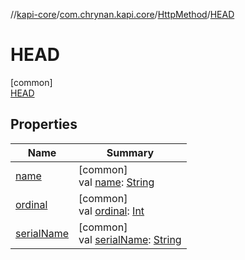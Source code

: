 //[kapi-core](../../../../index.md)/[com.chrynan.kapi.core](../../index.md)/[HttpMethod](../index.md)/[HEAD](index.md)

# HEAD

[common]\
[HEAD](index.md)

## Properties

| Name | Summary |
|---|---|
| [name](../-p-a-t-c-h/index.md#-372974862%2FProperties%2F1578607877) | [common]<br>val [name](../-p-a-t-c-h/index.md#-372974862%2FProperties%2F1578607877): [String](https://kotlinlang.org/api/latest/jvm/stdlib/kotlin/-string/index.html) |
| [ordinal](../-p-a-t-c-h/index.md#-739389684%2FProperties%2F1578607877) | [common]<br>val [ordinal](../-p-a-t-c-h/index.md#-739389684%2FProperties%2F1578607877): [Int](https://kotlinlang.org/api/latest/jvm/stdlib/kotlin/-int/index.html) |
| [serialName](../serial-name.md) | [common]<br>val [serialName](../serial-name.md): [String](https://kotlinlang.org/api/latest/jvm/stdlib/kotlin/-string/index.html) |

